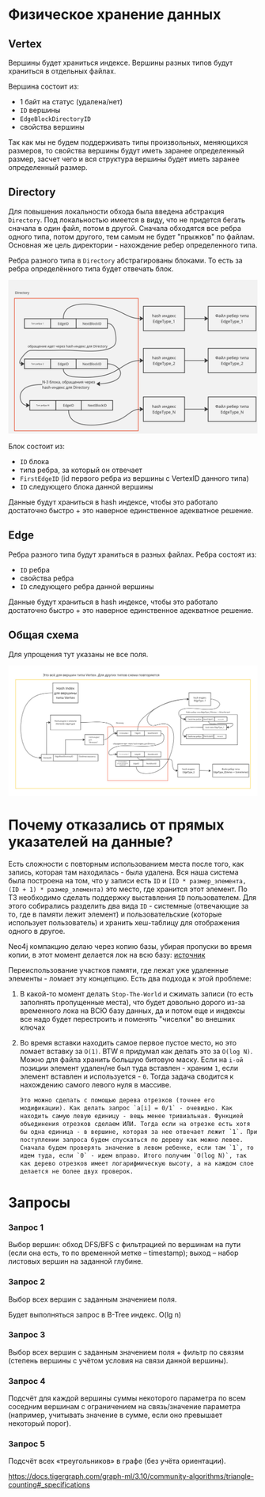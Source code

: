 # Физическое хранение данных

## Vertex

Вершины будет храниться индексе. Вершины разных типов будут храниться в отдельных файлах.

Вершина состоит из:

- 1 байт на статус (удалена/нет)
- `ID` вершины
- `EdgeBlockDirectoryID`
- свойства вершины

Так как мы не будем поддерживать типы произвольных, меняющихся размеров, то свойства вершины будут иметь заранее определенный размер, засчет чего и вся структура вершины будет иметь заранее определенный размер.

## Directory

Для повышения локальности обхода была введена абстракция `Directory`. Под локальностью имеется в виду, что не придется бегать сначала в один файл, потом в другой. Сначала обходятся все ребра одного типа, потом другого, тем самым не будет "прыжков" по файлам. Основная же цель директории - нахождение ребер определенного типа.

Ребра разного типа в `Directory` абстрагированы блоками. То есть за ребра определённого типа будет отвечать блок.

![alt text](directory.jpg)

Блок состоит из:

- `ID` блока
- типа ребра, за который он отвечает
- `FirstEdgeID` (id первого ребра из вершины с VertexID данного типа)
- `ID` следующего блока данной вершины

Данные будут храниться в hash индексе, чтобы это работало достаточно быстро +
это наверное единственное адекватное решение.

## Edge

Ребра разного типа будут храниться в разных файлах. Ребра состоят из:

- `ID` ребра
- свойства ребра
- `ID` следующего ребра данной вершины

Данные будут храниться в hash индексе, чтобы это работало достаточно быстро +
это наверное единственное адекватное решение.

## Общая схема

Для упрощения тут указаны не все поля.

![alt text](scheme.jpg)

# Почему отказались от прямых указателей на данные?

Есть сложности с повторным использованием места после того, как запись, которая там находилась - была удалена. Вся наша система была построена на том, что у записи есть `ID` и `[ID * размер_элемента, (ID + 1) * размер_элемента)` это место, где хранится этот элемент. По ТЗ необходимо сделать поддержку выставления `ID` пользователем. Для этого собирались разделить два вида `ID` - системные (отвечающие за то, где в памяти лежит элемент) и пользовательские (которые использует пользователь) и хранить хеш-таблицу для отображения одного в другое.

Neo4j компакцию делаю через копию базы, убирая пропуски во время копии, в этот момент
делается лок на всю базу: [источник](https://neo4j.com/docs/operations-manual/current/performance/space-reuse/)

Переиспользование участков памяти, где лежат уже удаленные элементы - ломает эту концепцию. Есть два подхода к этой проблеме:

1.  В какой-то момент делать `Stop-The-World` и сжимать записи (то есть заполнять пропущенные места), что будет довольно дорого из-за временного лока на ВСЮ базу данных, да и потом еще и индексы все надо будет перестроить и поменять "чиселки" во внешних ключах

2.  Во время вставки находить самое первое пустое место, но это ломает вставку за `O(1)`.
    BTW я придумал как делать это за `O(log N)`.
    Можно для файла хранить большую битовую маску. Если на `i-ой` позиции элемент удален/не был туда вставлен - храним `1`, если элемент вставлен и используется - `0`. Тогда задача сводится к нахождению самого левого нуля в массиве.

        Это можно сделать с помощью дерева отрезков (точнее его модификации). Как делать запрос `a[i] = 0/1` - очевидно. Как находить самую левую единицу - вещь менее тривиальная. Функцией объединения отрезков сделаем ИЛИ. Тогда если на отрезке есть хотя бы одна единица - в вершине, которая за нее отвечает лежит `1`. При поступлении запроса будем спускаться по дереву как можно левее. Сначала будем проверять значение в левом ребенке, если там `1`, то идем туда, если `0` - идем вправо. Итого получим `O(log N)`, так как дерево отрезков имеет логарифмическую высоту, а на каждом слое делается не более двух проверок.

# Запросы

### Запрос 1

Выбор вершин: обход DFS/BFS c фильтрацией по вершинам на пути (если она есть, то по временной метке – timestamp); выход – набор листовых вершин на заданной глубине.

### Запрос 2

Выбор всех вершин с заданным значением поля.

Будет выполняться запрос в B-Tree индекс. O(lg n)

### Запрос 3

Выбор всех вершин с заданным значением поля + фильтр по связям (степень вершины с учётом условия на связи данной вершины).

### Запрос 4

Подсчёт для каждой вершины суммы некоторого параметра по всем соседним вершинам с ограничением на связь/значение параметра (например, учитывать значение в сумме, если оно превышает некоторый порог).

### Запрос 5

Подсчёт всех «треугольников» в графе (без учёта ориентации).

https://docs.tigergraph.com/graph-ml/3.10/community-algorithms/triangle-counting#_specifications
